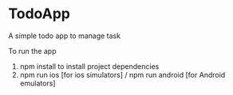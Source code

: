 # TodoApp
A simple todo app to manage task

To run the app
1. npm install to install project dependencies
2. npm run ios [for ios simulators] / npm run android [for Android emulators]
